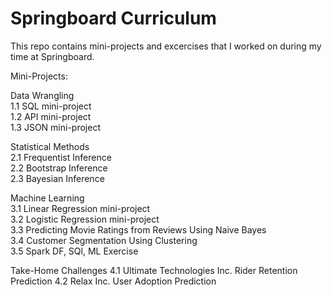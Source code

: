 # Springboard Curriculum

This repo contains mini-projects and excercises that I worked on during my time at Springboard.

Mini-Projects:

Data Wrangling  
1.1 SQL mini-project  
1.2 API mini-project  
1.3 JSON mini-project  
  
Statistical Methods  
2.1 Frequentist Inference  
2.2 Bootstrap Inference  
2.3 Bayesian Inference  
  
Machine Learning  
3.1 Linear Regression mini-project  
3.2 Logistic Regression mini-project  
3.3 Predicting Movie Ratings from Reviews Using Naive Bayes  
3.4 Customer Segmentation Using Clustering  
3.5 Spark DF, SQl, ML Exercise

Take-Home Challenges
4.1 Ultimate Technologies Inc. Rider Retention Prediction
4.2 Relax Inc. User Adoption Prediction
